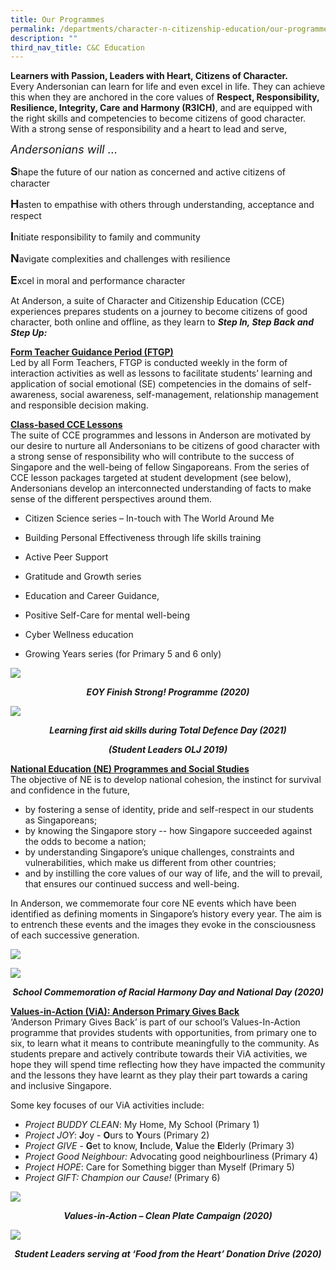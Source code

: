 ```yaml
---
title: Our Programmes
permalink: /departments/character-n-citizenship-education/our-programmes
description: ""
third_nav_title: C&C Education
---
```

<p><strong>Learners with Passion, Leaders with Heart, Citizens of Character.</strong></span><br>Every Andersonian can learn for life and even excel in life. They can achieve this when they
are anchored in the core values of&nbsp;<strong>Respect, Responsibility, Resilience, Integrity, Care</strong>
<strong>and Harmony (R3</strong><strong>ICH)</strong>, and are equipped with the right skills and competencies to become
citizens of good character. With a strong sense of responsibility and a heart to lead and serve,</p>
<p><em><span style="font-size: large;">Andersonians will &hellip;</span></em></p>
<p><strong><span style="font-size: large;">S</span></strong>hape the future of our nation as concerned and active citizens of character</p>
<p><strong><span style="font-size: large;">H</span></strong>asten to empathise with others through understanding, acceptance and respect</p>
<p><span style="font-size: large;"><strong>I</strong></span>nitiate responsibility to family and community</p>
<p><span style="font-size: large;"><strong>N</strong></span>avigate complexities and challenges with resilience</p>
<p><span style="font-size: large;"><strong>E</strong></span>xcel in moral and performance character</p>
<p>At Anderson, a suite of Character and Citizenship Education (CCE) experiences prepares students on a journey to become citizens of good character, both online and offline, as they learn to&nbsp;<em><strong>Step In, Step Back and Step Up:</strong></em></p>
<p><strong><u>Form Teacher Guidance Period (FTGP)</u></strong><br>Led by all Form Teachers, FTGP is conducted weekly in the form of interaction activities as well as lessons to facilitate students&rsquo; learning and application of social emotional (SE) competencies in the domains of self-awareness, social awareness, self-management, relationship management and responsible decision making.</p>
<p><strong><u>Class-based CCE Lessons</u></strong><br>The suite of CCE programmes and lessons in Anderson are motivated by our desire to nurture all Andersonians to be citizens of good character with a strong sense of responsibility who will contribute to the success of Singapore and the well-being of fellow Singaporeans. From the series of CCE lesson packages targeted at student development (see below), Andersonians develop an interconnected understanding of facts to make sense of the different perspectives around them.&nbsp;</p>
<div>
<ul>
<li>
<p>Citizen Science series &ndash; In-touch with The World Around Me</p>
</li>
<li>
<p>Building Personal Effectiveness through life skills training</p>
</li>
<li>
<p>Active Peer Support</p>
</li>
<li>
<p>Gratitude and Growth series</p>
</li>
<li>
<p>Education and Career Guidance,</p>
</li>
<li>
<p>Positive Self-Care for mental well-being</p>
</li>
<li>
<p>Cyber Wellness education</p>
</li>
<li>
<p>Growing Years series (for Primary 5 and 6 only)</p>
</li>
</ul>
</div>

![](/images/apscce1.jpg)
<p style="text-align: center;"><strong><em>EOY Finish Strong! Programme (2020)</em></strong></p>

![](/images/apscce2.jpg)
<p style="text-align: center;"><strong><em>Learning first aid skills during Total Defence Day (2021)</em></strong></p>
<p style="text-align: center;"><strong><em>(Student Leaders OLJ 2019)</em></strong></p>

<p><strong><u>National Education (NE) Programmes and Social Studies</u></strong><br>The objective of NE is to develop national cohesion, the instinct for survival and confidence in the future,&nbsp;</p>
<div>
<ul>
<li>by fostering a sense of identity, pride and self-respect in our students as Singaporeans;</li>
<li>by knowing the Singapore story -- how Singapore succeeded against the odds to become a nation;&nbsp;</li>
<li>by understanding Singapore&rsquo;s unique challenges, constraints and vulnerabilities, which make us different from other countries;&nbsp;</li>
<li>and by instilling the core values of our way of life, and the will to prevail, that ensures our continued success and well-being.</li>
</ul>
</div>
<p>In Anderson, we commemorate four core NE events which have been identified as defining moments in Singapore&rsquo;s history every year. The aim is to entrench these events and the images they evoke in the consciousness of each successive generation.</p>

![](/images/apscce6.jpg)

![](/images/apscce7.jpg)

<p style="text-align: center;"><strong><em>School Commemoration of Racial Harmony Day and National Day (2020)</em></strong></p>

<p><strong><u>Values-in-Action (ViA): Anderson Primary Gives Back </u></strong><br>&lsquo;Anderson Primary Gives Back&rsquo; is part of our school&rsquo;s Values-In-Action programme that provides students with opportunities, from primary one to six, to learn what it means to contribute meaningfully to the community. As students prepare and actively contribute towards their ViA activities, we hope they will spend time reflecting how they have impacted the community and the lessons they have learnt as they play their part towards a caring and inclusive Singapore.&nbsp;</p>
<p>Some key focuses of our ViA activities include:</p>
<ul>
<li><em>Project BUDDY CLEAN</em>: My Home, My School (Primary 1)</li>
<li><em>Project JOY</em>:&nbsp;<strong>J</strong>oy -&nbsp;<strong>O</strong>urs to&nbsp;<strong>Y</strong>ours (Primary 2)</li>
<li><em>Project GIVE</em>&nbsp;-&nbsp;<strong>G</strong>et to know,&nbsp;<strong>I</strong>nclude,&nbsp;<strong>V</strong>alue the&nbsp;<strong>E</strong>lderly (Primary 3)</li>
<li><em>Project Good Neighbour:</em>&nbsp;Advocating good neighbourliness (Primary 4)</li>
<li><em>Project HOPE</em>: Care for Something bigger than Myself (Primary 5)</li>
<li><em>Project GIFT: Champion our Cause!</em> (Primary 6)</li>
</ul>

![](/images/apscce8.jpg)

<p style="text-align: center;"><strong><em>Values-in-Action &ndash; Clean Plate Campaign (2020)</em></strong></p>

![](/images/apscce9.jpg)

<p style="text-align: center;"><strong><em>Student Leaders serving at &lsquo;Food from the Heart&rsquo; Donation Drive (2020)</em></strong></p>